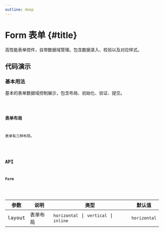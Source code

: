 ```yaml
---
outline: deep
---
```


# Form 表单 {#title}

高性能表单控件，自带数据域管理。包含数据录入、校验以及对应样式。

## 代码演示

### 基本用法

基本的表单数据域控制展示，包含布局、初始化、验证、提交。

<Code path="form/Base" />

### 表单布局

表单有三种布局。

<Code path="form/Layout" />

## API

### Form

<div class="vp-table">

| 参数      | 说明 | 类型 | 默认值
| ----------- | ----------- | ----------- | ----------- |
| layout      | 表单布局	 | `horizontal` \| `vertical` \| `inline` | `horizontal` |

</div>
